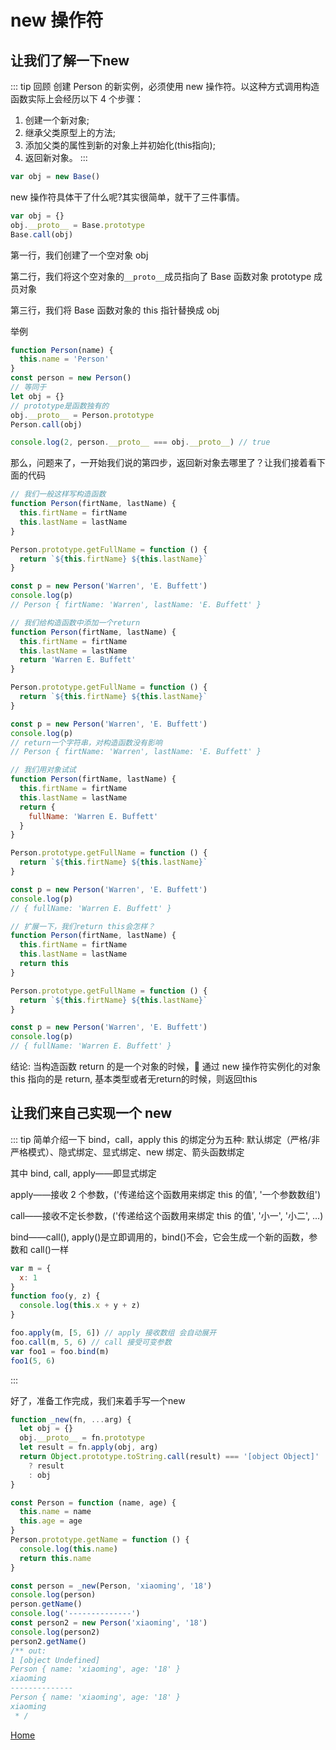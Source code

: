 # new 操作符

## 让我们了解一下new

::: tip 回顾
创建 Person 的新实例，必须使用 new 操作符。以这种方式调用构造函数实际上会经历以下 4 个步骤：

1. 创建一个新对象;
2. 继承父类原型上的方法;
3. 添加父类的属性到新的对象上并初始化(this指向);
4. 返回新对象。
   :::

```js
var obj = new Base()
```

new 操作符具体干了什么呢?其实很简单，就干了三件事情。

```js
var obj = {}
obj.__proto__ = Base.prototype
Base.call(obj)
```

第一行，我们创建了一个空对象 obj

第二行，我们将这个空对象的`__proto__`成员指向了 Base 函数对象 prototype 成员对象

第三行，我们将 Base 函数对象的 this 指针替换成 obj

举例

```js
function Person(name) {
  this.name = 'Person'
}
const person = new Person()
// 等同于
let obj = {}
// prototype是函数独有的
obj.__proto__ = Person.prototype
Person.call(obj)

console.log(2, person.__proto__ === obj.__proto__) // true
```

那么，问题来了，一开始我们说的第四步，返回新对象去哪里了？让我们接着看下面的代码

```js
// 我们一般这样写构造函数
function Person(firtName, lastName) {
  this.firtName = firtName
  this.lastName = lastName
}

Person.prototype.getFullName = function () {
  return `${this.firtName} ${this.lastName}`
}

const p = new Person('Warren', 'E. Buffett')
console.log(p)
// Person { firtName: 'Warren', lastName: 'E. Buffett' }

// 我们给构造函数中添加一个return
function Person(firtName, lastName) {
  this.firtName = firtName
  this.lastName = lastName
  return 'Warren E. Buffett'
}

Person.prototype.getFullName = function () {
  return `${this.firtName} ${this.lastName}`
}

const p = new Person('Warren', 'E. Buffett')
console.log(p)
// return一个字符串，对构造函数没有影响
// Person { firtName: 'Warren', lastName: 'E. Buffett' }

// 我们用对象试试
function Person(firtName, lastName) {
  this.firtName = firtName
  this.lastName = lastName
  return {
    fullName: 'Warren E. Buffett'
  }
}

Person.prototype.getFullName = function () {
  return `${this.firtName} ${this.lastName}`
}

const p = new Person('Warren', 'E. Buffett')
console.log(p)
// { fullName: 'Warren E. Buffett' }

// 扩展一下，我们return this会怎样？
function Person(firtName, lastName) {
  this.firtName = firtName
  this.lastName = lastName
  return this
}

Person.prototype.getFullName = function () {
  return `${this.firtName} ${this.lastName}`
}

const p = new Person('Warren', 'E. Buffett')
console.log(p)
// { fullName: 'Warren E. Buffett' }
```

结论: 当构造函数 return 的是一个对象的时候， 通过 new 操作符实例化的对象 this 指向的是 return, 基本类型或者无return的时候，则返回this

## 让我们来自己实现一个 new

::: tip 简单介绍一下 bind，call，apply
this 的绑定分为五种: 默认绑定（严格/非严格模式）、隐式绑定、显式绑定、new 绑定、箭头函数绑定

其中 bind, call, apply——即显式绑定

apply——接收 2 个参数，('传递给这个函数用来绑定 this 的值', '一个参数数组')

call——接收不定长参数，('传递给这个函数用来绑定 this 的值', '小一', '小二', ...)

bind——call(), apply()是立即调用的，bind()不会，它会生成一个新的函数，参数和 call()一样

```js
var m = {
  x: 1
}
function foo(y, z) {
  console.log(this.x + y + z)
}

foo.apply(m, [5, 6]) // apply 接收数组 会自动展开
foo.call(m, 5, 6) // call 接受可变参数
var foo1 = foo.bind(m)
foo1(5, 6)
```

:::

好了，准备工作完成，我们来着手写一个new

```js
function _new(fn, ...arg) {
  let obj = {}
  obj.__proto__ = fn.prototype
  let result = fn.apply(obj, arg)
  return Object.prototype.toString.call(result) === '[object Object]'
    ? result
    : obj
}

const Person = function (name, age) {
  this.name = name
  this.age = age
}
Person.prototype.getName = function () {
  console.log(this.name)
  return this.name
}

const person = _new(Person, 'xiaoming', '18')
console.log(person)
person.getName()
console.log('--------------')
const person2 = new Person('xiaoming', '18')
console.log(person2)
person2.getName()
/** out:
1 [object Undefined]
Person { name: 'xiaoming', age: '18' }
xiaoming
--------------
Person { name: 'xiaoming', age: '18' }
xiaoming
 * /
```

[Home](/)
